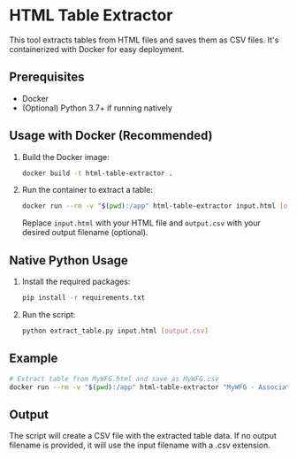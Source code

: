 # HTML Table Extractor

This tool extracts tables from HTML files and saves them as CSV files. It's containerized with Docker for easy deployment.

## Prerequisites

- Docker
- (Optional) Python 3.7+ if running natively

## Usage with Docker (Recommended)

1. Build the Docker image:
   ```bash
   docker build -t html-table-extractor .
   ```

2. Run the container to extract a table:
   ```bash
   docker run --rm -v "$(pwd):/app" html-table-extractor input.html [output.csv]
   ```
   Replace `input.html` with your HTML file and `output.csv` with your desired output filename (optional).

## Native Python Usage

1. Install the required packages:
   ```bash
   pip install -r requirements.txt
   ```

2. Run the script:
   ```bash
   python extract_table.py input.html [output.csv]
   ```

## Example

```bash
# Extract table from MyWFG.html and save as MyWFG.csv
docker run --rm -v "$(pwd):/app" html-table-extractor "MyWFG - Associate Search--09272025.html" "MyWFG_Output.csv"
```

## Output

The script will create a CSV file with the extracted table data. If no output filename is provided, it will use the input filename with a .csv extension.
